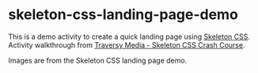 # skeleton-css-landing-page-demo

This is a demo activity to create a quick landing page using [Skeleton CSS](http://getskeleton.com/). Activity walkthrough from [Traversy Media - Skeleton CSS Crash Course](https://www.youtube.com/watch?v=nVANwdryGVc).

Images are from the Skeleton CSS landing page demo.
